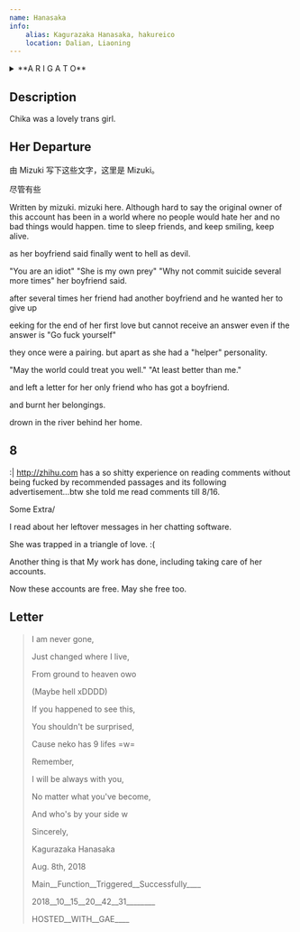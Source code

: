 ```yaml
---
name: Hanasaka
info:
    alias: Kagurazaka Hanasaka, hakureico
    location: Dalian, Liaoning
---
```


<details>
<summary>**A R I G A T O**</summary>
> こんなちいさな星座なのに
>
> I'm such a small and insignificant constellation,
> 
> ココにいたこと 気付いてくれて
> 
> but you noticed that I was here.
> 
> ありがとう
> 
> Thank you.
</details>

## Description

Chika was a lovely trans girl.

## Her Departure

由 Mizuki 写下这些文字，这里是 Mizuki。

尽管有些

Written by mizuki. mizuki here.
Although hard to say
the original owner of this account
has been
in a world
where no people would hate her
and no bad things would happen.
time to sleep friends,
and keep smiling, keep alive.

as her boyfriend said
finally went to hell as devil.

"You are an idiot"
"She is my own prey"
"Why not commit suicide several more times"
her boyfriend said.

after several times
her friend had another boyfriend
and he wanted her to give up

eeking for the end of her first love
but cannot receive an answer
even if the answer is "Go fuck yourself"

they once were a pairing.
but apart as she had a "helper" personality.

"May the world could treat you well."
"At least better than me."

and left a letter for her only friend who has got a boyfriend.

and burnt her belongings.

drown in the river behind her home.

## 8

:| http://zhihu.com has a so shitty experience on reading comments without being fucked by recommended passages and its following advertisement...btw she told me read comments till 8/16.

Some Extra/

I read about her leftover messages in her chatting software.

She was trapped in a triangle of love. :(

Another thing is that My work has done, including taking care of her accounts.

Now these accounts are free. May she free too.

## Letter

> I am never gone,
> 
> Just changed where I live,
> 
> From ground to heaven owo
> 
> (Maybe hell xDDDD)
> 
> If you happened to see this,
> 
> You shouldn't be surprised,
> 
> Cause neko has 9 lifes =w=
> 
> Remember,
> 
> I will be always with you,
> 
> No matter what you've become,
> 
> And who's by your side w
>
> Sincerely,
> 
> Kagurazaka Hanasaka
> 
> Aug. 8th, 2018
>
> Main__Function__Triggered__Successfully____
> 
> 2018__10__15__20__42__31________
> 
> HOSTED__WITH__GAE____
